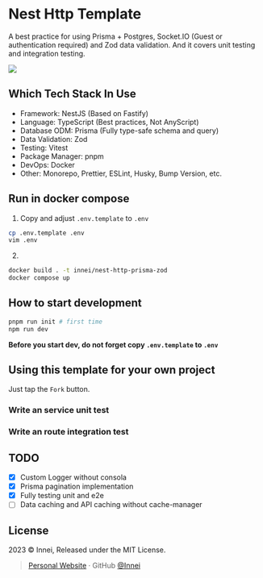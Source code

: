 # Nest Http Template

A best practice for using Prisma + Postgres, Socket.IO (Guest or authentication required) and Zod data validation. And it covers unit testing and integration testing.

![](https://github.com/Innei/nest-http-prisma-zod/assets/41265413/beb9fac0-19c8-448f-ac28-9299765ed899)

## Which Tech Stack In Use

- Framework: NestJS (Based on Fastify)
- Language: TypeScript (Best practices, Not AnyScript)
- Database ODM: Prisma (Fully type-safe schema and query)
- Data Validation: Zod
- Testing: Vitest
- Package Manager: pnpm
- DevOps: Docker
- Other: Monorepo, Prettier, ESLint, Husky, Bump Version, etc.


## Run in docker compose

1. Copy and adjust `.env.template` to `.env`

```sh
cp .env.template .env
vim .env
```

2. 

```sh
docker build . -t innei/nest-http-prisma-zod
docker compose up
```

## How to start development

```bash
pnpm run init # first time
npm run dev
```

**Before you start dev, do not forget copy `.env.template` to `.env`**

## Using this template for your own project

Just tap the `Fork` button.

### Write an service unit test

### Write an route integration test

## TODO

- [x] Custom Logger without consola
- [x] Prisma pagination implementation
- [x] Fully testing unit and e2e
- [ ] Data caching and API caching without cache-manager

## License

2023 © Innei, Released under the MIT License.

> [Personal Website](https://innei.in/) · GitHub [@Innei](https://github.com/innei/)
